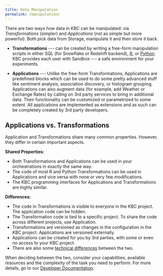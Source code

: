 ```yaml
---
title: Data Manipulation
permalink: /manipulation/
---
```


There are two ways how data in KBC can be manipulated: via *Transformations* (simpler) and *Applications*
(not as simple but more powerful). Both pick data from Storage, manipulate it and then store it back.

- **Transformations** --- can be created by writing a free-form manipulation scripts in either SQL
(for Snowflake or Redshift backend), [R](https://www.r-project.org/about.html),
or [Python](https://www.python.org/about/).
KBC provides each user with Sandbox --- a safe environment for your experiments.

- **Applications** --- Unlike the free-form Transformations, Applications are predefined blocks
which can be used to do some pretty advanced stuff like sentiment analysis, association discovery,
or histogram grouping. Applications can also augment data (for example, add Weather or Exchange Rates)
by calling on 3rd party services to bring in additional data. Their functionality can be customized
or parametrized to some extent. All applications are implemented as extensions and as such can be
completely created by 3rd party developers.

## Applications vs. Transformations
Application and Transformations share many common properties. However, they differ in certain important aspects.

**Shared Properties:**

- Both Transformations and Applications can be used in your orchestrations in exactly the same way.
- The code of most R and Python Transformations can be used in Applications and vice versa with none or
very few modifications.
- The KBC programming interfaces for Applications and Transformations are highly similar.

**Differences:**

- The code in Transformations is visible to everyone in the KBC project. The application code can be hidden.
- The Transformation code is tied to a specific project. To share the code across different projects,
use Application.
- Transformations are versioned as changes in the configuration in the KBC project.
Applications are versioned externally.
- Applications can be created for you by 3rd parties, with some or even no access to your KBC project.
- There are also some [technical differences](https://developers.keboola.com/extend/custom-science/#technical-differences) between the two.

When deciding between the two, consider your capabilities, available resources and the
complexity of the task you need to perform. For more details, go to our [Developer Documentation](https://developers.keboola.com/extend/).
